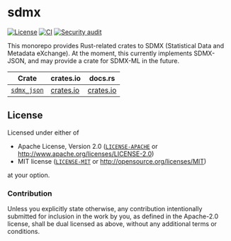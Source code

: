 # sdmx

[![License][license-badge]][license-url]
[![CI][ci-badge]][ci-url]
[![Security audit][security-badge]][security-url]

[license-badge]: https://img.shields.io/badge/License-MIT%20%26%20Apache%202.0-blue?style=flat-square
[license-url]: #license
[ci-badge]: https://img.shields.io/github/deployments/neoncitylights/sdmx/github-pages?label=deploy&style=flat-square
[ci-url]: https://github.com/neoncitylights/sdmx/actions/workflows/main.yml
[security-badge]: https://img.shields.io/github/actions/workflow/status/neoncitylights/sdmx/.github/workflows/main.yml?style=flat-square
[security-url]: https://github.com/neoncitylights/sdmx/actions/workflows/security-audit.yml

This monorepo provides Rust-related crates to SDMX (Statistical Data and Metadata eXchange). At the moment, this currently implements SDMX-JSON, and may provide a crate for SDMX-ML in the future.

| Crate     | crates.io | docs.rs |
| --------- | --------- | ------- |
| [`sdmx_json`](./crates/sdmx_json) | [crates.io](https://crates.io/crates/sdmx_json) | [crates.io](https://docs.rs/sdmx_json) |

## License

Licensed under either of

- Apache License, Version 2.0 ([`LICENSE-APACHE`](LICENSE-APACHE) or <http://www.apache.org/licenses/LICENSE-2.0>)
- MIT license ([`LICENSE-MIT`](LICENSE-MIT) or <http://opensource.org/licenses/MIT>)

at your option.

### Contribution

Unless you explicitly state otherwise, any contribution intentionally submitted for inclusion in the work by you, as defined in the Apache-2.0 license, shall be dual licensed as above, without any additional terms or conditions.
